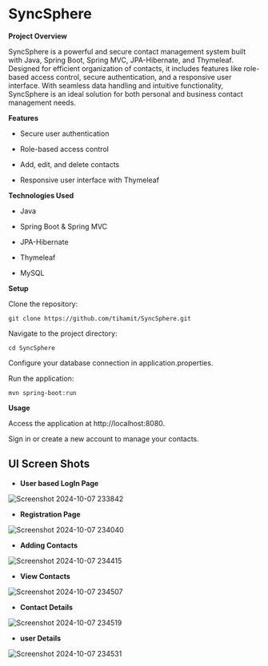 # SyncSphere

**Project Overview**

SyncSphere is a powerful and secure contact management system built with Java, Spring Boot, Spring MVC, JPA-Hibernate, and Thymeleaf.
Designed for efficient organization of contacts, it includes features like role-based access control, secure authentication, 
and a responsive user interface. With seamless data handling and intuitive functionality, SyncSphere is an ideal solution for both
personal and business contact management needs.

**Features**

- Secure user authentication
  
- Role-based access control
  
- Add, edit, and delete contacts
  
- Responsive user interface with Thymeleaf
  
**Technologies Used**

- Java
  
- Spring Boot & Spring MVC
  
- JPA-Hibernate

- Thymeleaf

- MySQL

**Setup**

Clone the repository:
```
git clone https://github.com/tihamit/SyncSphere.git
```

Navigate to the project directory:

```
cd SyncSphere
```

Configure your database connection in application.properties.

Run the application:
```
mvn spring-boot:run
```

**Usage**

Access the application at http://localhost:8080.

Sign in or create a new account to manage your contacts.

## UI Screen Shots
- **User based LogIn Page**

![Screenshot 2024-10-07 233842](https://github.com/user-attachments/assets/7173625e-e7ea-4299-ba16-0d57a90f7f27)



- **Registration Page**

![Screenshot 2024-10-07 234040](https://github.com/user-attachments/assets/b9c1ba25-12e5-4100-9754-edc582fdc04d)


- **Adding Contacts**

![Screenshot 2024-10-07 234415](https://github.com/user-attachments/assets/5b7782c2-7cab-4985-ae69-7f56c1fad065)



- **View Contacts**

![Screenshot 2024-10-07 234507](https://github.com/user-attachments/assets/711259d9-e0d9-4d32-bcca-6329bd2be131)

- **Contact Details**

![Screenshot 2024-10-07 234519](https://github.com/user-attachments/assets/d19dc16b-7084-4f1d-97b3-ffbe04f7298c)

- **user Details**

![Screenshot 2024-10-07 234531](https://github.com/user-attachments/assets/121e6799-0401-4751-a954-9469f1e9b48f)


